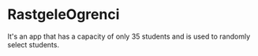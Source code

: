 # RastgeleOgrenci
It's an app that has a capacity of only 35 students and is used to randomly select students. 
